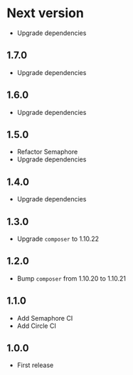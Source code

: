 # Next version
+ Upgrade dependencies

## 1.7.0
+ Upgrade dependencies

## 1.6.0
+ Upgrade dependencies

## 1.5.0
+ Refactor Semaphore
+ Upgrade dependencies

## 1.4.0
+ Upgrade dependencies

## 1.3.0
+ Upgrade `composer` to 1.10.22

## 1.2.0
+ Bump `composer` from 1.10.20 to 1.10.21

## 1.1.0
+ Add Semaphore CI
+ Add Circle CI

## 1.0.0
+ First release